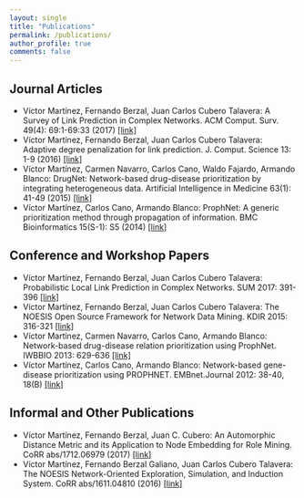 ```yaml
---
layout: single
title: "Publications"
permalink: /publications/
author_profile: true
comments: false
---
```


## Journal Articles
* Víctor Martínez, Fernando Berzal, Juan Carlos Cubero Talavera: A Survey of Link Prediction in Complex Networks. ACM Comput. Surv. 49(4): 69:1-69:33 (2017) [[link]](http://doi.acm.org/10.1145/3012704)
* Víctor Martínez, Fernando Berzal, Juan Carlos Cubero Talavera: Adaptive degree penalization for link prediction. J. Comput. Science 13: 1-9 (2016) [[link]](https://www.sciencedirect.com/science/article/pii/S187775031530051X)
* Víctor Martínez, Carmen Navarro, Carlos Cano, Waldo Fajardo, Armando Blanco: DrugNet: Network-based drug-disease prioritization by integrating heterogeneous data. Artificial Intelligence in Medicine 63(1): 41-49 (2015) [[link]](https://www.sciencedirect.com/science/article/pii/S0933365714001444)
* Víctor Martínez, Carlos Cano, Armando Blanco: ProphNet: A generic prioritization method through propagation of information. BMC Bioinformatics 15(S-1): S5 (2014) [[link]](https://bmcbioinformatics.biomedcentral.com/articles/10.1186/1471-2105-15-S1-S5)

## Conference and Workshop Papers
* Víctor Martínez, Fernando Berzal, Juan Carlos Cubero Talavera: Probabilistic Local Link Prediction in Complex Networks. SUM 2017: 391-396 [[link]](https://link.springer.com/chapter/10.1007%2F978-3-319-67582-4_28)
* Víctor Martínez, Fernando Berzal, Juan Carlos Cubero Talavera: The NOESIS Open Source Framework for Network Data Mining. KDIR 2015: 316-321 [[link]](http://ieeexplore.ieee.org/document/7526935/)
* Víctor Martínez, Carmen Navarro, Carlos Cano, Armando Blanco: Network-based drug-disease relation prioritization using ProphNet. IWBBIO 2013: 629-636 [[link]](http://iwbbio.ugr.es/papers/iwbbio_102.pdf)
* Víctor Martínez, Carlos Cano, Armando Blanco: Network-based gene-disease prioritization using PROPHNET. EMBnet.Journal 2012: 38-40, 18(B) [[link]](http://journal.embnet.org/index.php/embnetjournal/article/view/543)

## Informal and Other Publications
* Víctor Martínez, Fernando Berzal, Juan C. Cubero: An Automorphic Distance Metric and its Application to Node Embedding for Role Mining. CoRR abs/1712.06979 (2017) [[link]](https://arxiv.org/abs/1712.06979)
* Víctor Martínez, Fernando Berzal Galiano, Juan Carlos Cubero Talavera: The NOESIS Network-Oriented Exploration, Simulation, and Induction System. CoRR abs/1611.04810 (2016) [[link]](https://arxiv.org/abs/1611.04810)